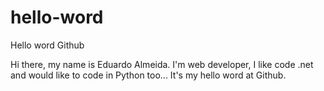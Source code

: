 # hello-word
Hello word Github

Hi there, my name is Eduardo Almeida. I'm web developer, I like code .net and would like to code in Python too... It's my hello word at Github.
